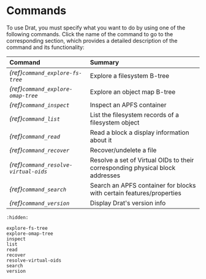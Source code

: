 # Commands

To use Drat, you must specify what you want to do by using one of the following
commands. Click the name of the command to go to the corresponding section,
which provides a detailed description of the command and its functionality:

| Command                               | Summary |
| :--                                   | :--     |
| *{ref}`command_explore-fs-tree`*      | Explore a filesystem B-tree |
| *{ref}`command_explore-omap-tree`*    | Explore an object map B-tree |
| *{ref}`command_inspect`*              | Inspect an APFS container |
| *{ref}`command_list`*                 | List the filesystem records of a filesystem object |
| *{ref}`command_read`*                 | Read a block a display information about it |
| *{ref}`command_recover`*              | Recover/undelete a file |
| *{ref}`command_resolve-virtual-oids`* | Resolve a set of Virtual OIDs to their corresponding physical block addresses |
| *{ref}`command_search`*               | Search an APFS container for blocks with certain features/properties |
| *{ref}`command_version`*              | Display Drat's version info |

```{toctree}
:hidden:

explore-fs-tree
explore-omap-tree
inspect
list
read
recover
resolve-virtual-oids
search
version
```
